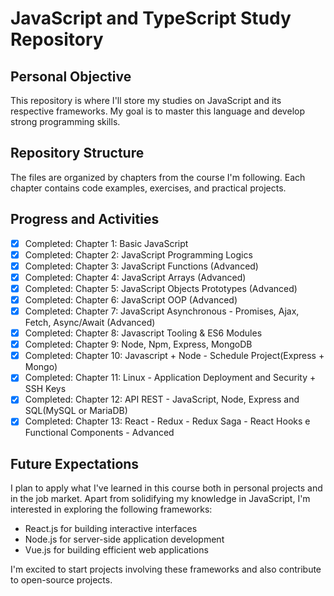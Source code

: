 # JavaScript and TypeScript Study Repository

## Personal Objective
This repository is where I'll store my studies on JavaScript and its respective frameworks. My goal is to master this language and develop strong programming skills.

## Repository Structure
The files are organized by chapters from the course I'm following. Each chapter contains code examples, exercises, and practical projects.

## Progress and Activities
- [x] Completed: Chapter 1: Basic JavaScript
- [x] Completed: Chapter 2: JavaScript Programming Logics
- [x] Completed: Chapter 3: JavaScript Functions (Advanced)
- [x] Completed: Chapter 4: JavaScript Arrays (Advanced)
- [x] Completed: Chapter 5: JavaScript Objects Prototypes (Advanced)
- [x] Completed: Chapter 6: JavaScript OOP (Advanced)
- [x] Completed: Chapter 7: JavaScript Asynchronous - Promises, Ajax, Fetch, Async/Await (Advanced)
- [x] Completed: Chapter 8: Javascript Tooling & ES6 Modules
- [x] Completed: Chapter 9: Node, Npm, Express, MongoDB
- [x] Completed: Chapter 10: Javascript + Node - Schedule Project(Express + Mongo)
- [x] Completed: Chapter 11: Linux - Application Deployment and Security + SSH Keys
- [x] Completed: Chapter 12: API REST - JavaScript, Node, Express and SQL(MySQL or MariaDB)
- [x] Completed: Chapter 13: React - Redux - Redux Saga - React Hooks e Functional Components - Advanced

## Future Expectations
I plan to apply what I've learned in this course both in personal projects and in the job market. Apart from solidifying my knowledge in JavaScript, I'm interested in exploring the following frameworks:
- React.js for building interactive interfaces
- Node.js for server-side application development
- Vue.js for building efficient web applications

I'm excited to start projects involving these frameworks and also contribute to open-source projects.
